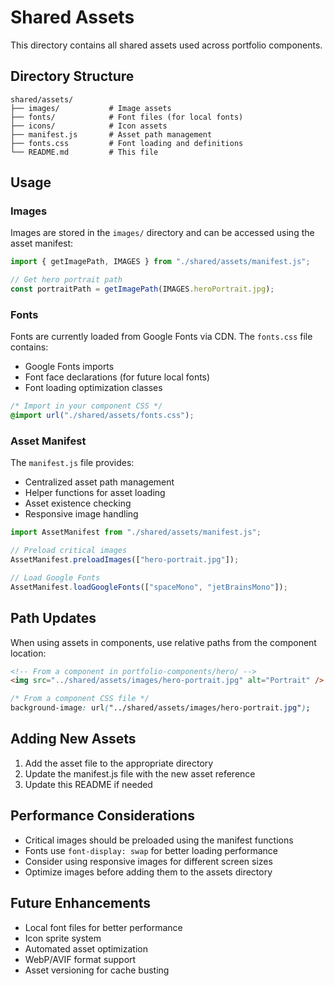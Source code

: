 # Shared Assets

This directory contains all shared assets used across portfolio components.

## Directory Structure

```
shared/assets/
├── images/           # Image assets
├── fonts/            # Font files (for local fonts)
├── icons/            # Icon assets
├── manifest.js       # Asset path management
├── fonts.css         # Font loading and definitions
└── README.md         # This file
```

## Usage

### Images

Images are stored in the `images/` directory and can be accessed using the asset manifest:

```javascript
import { getImagePath, IMAGES } from "./shared/assets/manifest.js";

// Get hero portrait path
const portraitPath = getImagePath(IMAGES.heroPortrait.jpg);
```

### Fonts

Fonts are currently loaded from Google Fonts via CDN. The `fonts.css` file contains:

- Google Fonts imports
- Font face declarations (for future local fonts)
- Font loading optimization classes

```css
/* Import in your component CSS */
@import url("./shared/assets/fonts.css");
```

### Asset Manifest

The `manifest.js` file provides:

- Centralized asset path management
- Helper functions for asset loading
- Asset existence checking
- Responsive image handling

```javascript
import AssetManifest from "./shared/assets/manifest.js";

// Preload critical images
AssetManifest.preloadImages(["hero-portrait.jpg"]);

// Load Google Fonts
AssetManifest.loadGoogleFonts(["spaceMono", "jetBrainsMono"]);
```

## Path Updates

When using assets in components, use relative paths from the component location:

```html
<!-- From a component in portfolio-components/hero/ -->
<img src="../shared/assets/images/hero-portrait.jpg" alt="Portrait" />
```

```css
/* From a component CSS file */
background-image: url("../shared/assets/images/hero-portrait.jpg");
```

## Adding New Assets

1. Add the asset file to the appropriate directory
2. Update the manifest.js file with the new asset reference
3. Update this README if needed

## Performance Considerations

- Critical images should be preloaded using the manifest functions
- Fonts use `font-display: swap` for better loading performance
- Consider using responsive images for different screen sizes
- Optimize images before adding them to the assets directory

## Future Enhancements

- Local font files for better performance
- Icon sprite system
- Automated asset optimization
- WebP/AVIF format support
- Asset versioning for cache busting
